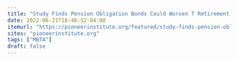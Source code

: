 ```yaml
---
title: "Study Finds Pension Obligation Bonds Could Worsen T Retirement Fund’s Financial Woes"
date: 2022-06-21T18:46:52-04:00
itemurl: "https://pioneerinstitute.org/featured/study-finds-pension-obligation-bonds-could-worsen-t-retirement-funds-financial-woes/"
sites: "pioneerinstitute.org"
tags: ["MBTA"]
draft: false
---
```


